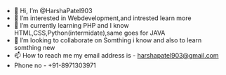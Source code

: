 - 👋 Hi, I’m @HarshaPatel903
- 👀 I’m interested in Webdevelopment,and intrested learn more
- 🌱 I’m currently learning PHP and I know HTML,CSS,Python(intermidate),same goes for JAVA 
- 💞️ I’m looking to collaborate on Somthing i know and also to learn somthing new
- 📫 How to reach me my email address is - harshapatel903@gmail.com 
- Phone no - +91-8971303971 

<!---
HarshaPatel903/HarshaPatel903 is a ✨ special ✨ repository because its `README.md` (this file) appears on your GitHub profile.
You can click the Preview link to take a look at your changes.
--->
